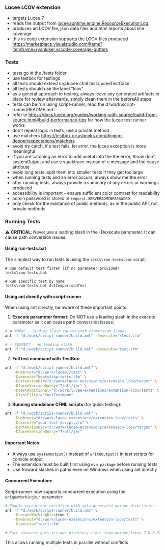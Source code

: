 ### Lucee LCOV extension

- targets Lucee 7
- reads the output from [lucee.runtime.engine.ResourceExecutionLog](https://github.com/lucee/Lucee/blob/7.0/core/src/main/java/lucee/runtime/engine/ResourceExecutionLog.java) 
- produces an LCOV file, json data files and html reports about line coverage
- this vs code extension supports the LCOV files produced https://marketplace.visualstudio.com/items?itemName=ryanluker.vscode-coverage-gutters

### Tests

- tests go in the /tests folder
- use testbox for testings
- all tests should extend  org.lucee.cfml.test.LuceeTestCase
- all tests should use the label "lcov"
- as a general approach to testing, always leave any generated artifacts in place for review afterwards, simply clean them in the beforeAll steps
- tests can be run using script-runner, read the d:\work\script-runner\README.md
- refer to https://docs.lucee.org/guides/working-with-source/build-from-source.html#build-performance-tips for how the lucee test runner works
- don't repeat logic in tests, use a private method
- use matchers https://testbox.ortusbooks.com/digging-deeper/expectations/matchers
- avoid try catch, if a test fails, let error, the lucee exception is more meaningful
- if you are catching an error to add useful info the the error, throw don't systemOutput and use e.stacktrace instead of e.message and the cause attribute
- avoid long tests, split them into smaller tests if they get too large
- when running tests and an error occurs, always show me the error
- after running tests, always provide a summary of any errors or warnings produced
- accessibility is important - ensure sufficient color contrast for readability
- admin password is stored in `request.SERVERADMINPASSWORD`
- only check for the existance of public methods, as in the public API, not private methods

### Running Tests

⚠️ **CRITICAL**: Never use a leading slash in the -Dexecute parameter. It can cause path conversion issues.

#### Using run-tests.bat
The simplest way to run tests is using the `tests\run-tests.bat` script:
```batch
# Run default test filter (if no parameter provided)
tests\run-tests.bat

# Run specific test by name
tests\run-tests.bat AstComparisonTest
```

#### Using ant directly with script-runner
When using ant directly, be aware of these important points:

1. **Execute parameter format**: Do NOT use a leading slash in the execute parameter as it can cause path conversion issues:
```bash
# ❌ WRONG - leading slash causes path conversion issues
ant -f "d:/work/script-runner/build.xml" -Dexecute="/test.cfm"

# ✅ CORRECT - no leading slash
ant -f "d:/work/script-runner/build.xml" -Dexecute="test.cfm"
```

2. **Full test command with TestBox**:
```bash
ant -f "d:/work/script-runner/build.xml" \
    -Dwebroot="d:/work/lucee7/test" \
    -Dexecute="bootstrap-tests.cfm" \
    -DextensionDir="d:/work/lucee-extensions/extension-lcov/target" \
    -DluceeVersionQuery="7/all/jar" \
    -DtestAdditional="d:/work/lucee-extensions/extension-lcov/tests" \
    -DtestFilter="YourTestName"
```

3. **Running standalone CFML scripts** (for quick testing):
```bash
ant -f "d:/work/script-runner/build.xml" \
    -Dwebroot="d:/work/lucee-extensions/extension-lcov/tests" \
    -Dexecute="your-test-script.cfm" \
    -DextensionDir="d:/work/lucee-extensions/extension-lcov/target" \
    -DluceeVersionQuery="7/all/jar"
```

#### Important Notes:
- Always use `systemOutput()` instead of `writeOutput()` in test scripts for console output
- The extension must be built first using `mvn package` before running tests
- Use forward slashes in paths even on Windows when using ant directly

#### Concurrent Execution:
Script-runner now supports concurrent execution using the `uniqueWorkingDir` parameter:
```bash
# Enable concurrent execution with auto-generated unique directories
ant -f "d:/work/script-runner/build.xml" \
    -DuniqueWorkingDir=true \
    -Dwebroot="d:/work/lucee-extensions/extension-lcov/tests" \
    -Dexecute="test1.cfm"

# Each instance gets its own directory like: temp-unique/lucee-7.0.0.374-20250909-112035-669
```

This allows running multiple tests in parallel without conflicts
